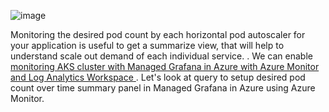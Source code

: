 ![image](https://user-images.githubusercontent.com/20109548/229347302-43bec714-b5e0-4944-8252-c64cca4e10bf.png)

 Monitoring the desired pod count by each horizontal pod autoscaler for your application is useful to get a summarize view, that will help to understand scale out demand of each individual service. . We can enable <a href="https://learn.microsoft.com/en-us/azure/azure-monitor/containers/container-insights-enable-aks?WT.mc_id=AZ-MVP-5000590&tabs=portal-azure-monitor#existing-aks-cluster" target="_blank" rel="noopener"><span>monitoring AKS cluster with Managed Grafana in Azure with Azure Monitor and Log Analytics Workspace</span> </a>.  Let's look at query to setup desired pod count over time summary panel in Managed Grafana in Azure using Azure Monitor.
